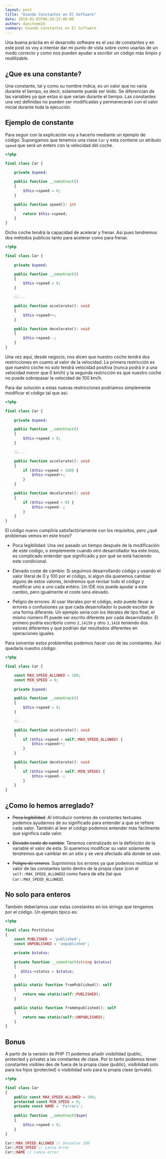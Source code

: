 ```yaml
---
layout: post
title: "Usando Constantes en El Software"
date: 2019-01-03T06:34:22-06:00
author: danitome24
summary: Usando Constantes en El Software
---
```


Una buena práctia en el desarrollo software es el uso de constantes y en este post os voy a intentar dar mi punto de vista sobre como usarlas de un modo correcto y como nos pueden ayudar a escribir un código más limpio y reutilizable.

## ¿Que es una constante?

Una constante, tal y como su nombre indica, es un valor que no varía durante el tiempo, es decir, solamente puede ser leído. Se diferencian de las variables ya que estas si que varian durante el tiempo. Las constantes una vez definidas no pueden ser modificadas y permanecerán con el valor inicial durante toda la ejecución.

## Ejemplo de constante

Para seguir con la explicación voy a hacerlo mediante un ejemplo de código. Supongamos que tenemos una clase `Car` y esta contiene un atributo `speed` que será un entero con la velocidad del coche. 

```php
<?php

final class Car {
	
    private $speed;

    public function __construct()
    {
        $this->speed = 0;
    }

    public function speed(): int
    {
        return $this->speed;
    }
}
``` 

Dicho coche tendrá la capacidad de acelerar y frenar. Así pues tendremos dos métodos publicos tanto para acelerar como para frenar.

```php
<?php

final class Car {
	
    private $speed;

    public function __construct()
    {
        $this->speed = 0;
    }

    //...

    public function accelerate(): void
    {
        $this->speed++;
    }

    public function decelerate(): void
    {
        $this->speed--;
    }
}
``` 

Una vez aquí, desde negocio, nos dicen que nuestro coche tendrá dos restricciones en cuanto al valor de la velocidad. La primera restricción es que nuestro coche no solo tendrá velocidad positiva (nunca podrá ir a una velocidad menor que 0 km/h) y la segunda restricción es que nuestro coche no puede sobrepasar la velocidad de 100 km/h.

Para dar solución a estas nuevas restricciones podríamos simplemente modificar el código tal que así:

```php
<?php

final class Car {
	
    private $speed;

    public function __construct()
    {
        $this->speed = 0;
    }

    //...

    public function accelerate(): void
    {
    	if ($this->speed < 100) {
            $this->speed++;
    	}
    }

    public function decelerate(): void
    {
        if ($this->speed > 0) {
            $this->speed--;
        }
    }
}
``` 

El código nuevo cumpliría satisfactóriamente con los requisitos, pero ¿qué problemas vemos en este trozo?

* Poca legibilidad: Una vez pasado un tiempo después de la modificación de este codigo, o simplemente cuando otro desarrollador lea este trozo, es complicado entender que significado y por qué se está haciendo este condicional. 

* Elevado coste de cambio: Si seguimos desarrollando código y usando el valor literal de 0 y 100 por el código, si algun día queremos cambiar alguno de estos valores, tendremos que revisar todo el código y modificar uno a uno cada entero. Un IDE nos puede ayudar a este cambio, pero igualmente el coste será elevado. 

* Peligro de errores: Al usar literales por el código, esto puede llevar a errores o confusiones ya que cada desarrollador lo puede escribir de una forma diferente. Un ejemplo sería con los literales de tipo float, el mismo número PI puede ser escrito diferente por cada desarrollador. El primero podria escribirlo como `3,14159` y otro `3,1416` teniendo dos valores diferentes y que podrían dar resultados diferentes en operaciones iguales.

Para solventar estos problemillas podemos hacer uso de las constantes. Así quedaría nuestro código:

```php
<?php

final class Car {

    const MAX_SPEED_ALLOWED = 100;
    const MIN_SPEED = 0;
	
    private $speed;

    public function __construct()
    {
        $this->speed = 0;
    }

    //...

    public function accelerate(): void
    {
    	if ($this->speed < self::MAX_SPEED_ALLOWED) {
            $this->speed++;
    	}
    }

    public function decelerate(): void
    {
        if ($this->speed > self::MIN_SPEED) {
            $this->speed--;
        }
    }
}
```

## ¿Como lo hemos arreglado?

* ~~Poca legibilidad~~: Al introducir nombres de constantes textuales podemos ayudarnos de su significado para entender a que se refiere cada valor. También al leer el código podemos entender más fácilmente que significa cada valor.

* ~~Elevado coste de cambio~~: Tenemos centralizado en la definición de la variable el valor de esta. Si queremos modificar su valor solamente tendremos que cambiar en un sitio y se verá afectado allá donde se use.  

* ~~Peligro de errores~~: Suprimimos los errores ya que podemos reutilizar el valor de las constantes tanto dentro de la propia clase (con el `self::MAX_SPEED_ALLOWED`) como fuera de ella (tal que `Car::MAX_SPEED_ALLOWED`).

## No solo para enteros

También deberíamos usar estas constantes en los strings que tengamos por el código. Un ejemplo típico es:

```php
<?php

final class PostStatus
{
    const PUBLISHED = 'published';
    const UNPUBLISHED = 'unpublished';

    private $status;
    
    private function __construct(string $status)
    {
       $this->status = $status; 
    }

    public static function fromPublished(): self
    {
        return new static(self::PUBLISHED);
    }

    public static function fromUnpublished(): self
    {
        return new static(self::UNPUBLISHED);
    }
}
```

## Bonus

A partir de la versión de PHP 7.1 podemos añadir visibilidad (public, protected y private) a las constantes de clase. Por lo tanto podemos tener constantes visibles des de fuera de la propia clase (public), visibilidad solo para los hijos (protected) o visibilidad solo para la propia clase (private).

```php
<?php

final class Car
{
    public const MAX_SPEED_ALLOWED = 100;
    protected const MIN_SPEED = 0;
    private const NAME = 'Ferrari';
	
    public function __construct($spe)
    {
        $this->speed = 0;
    }
}

Car::MAX_SPEED_ALLOWED // Devuelve 100
Car::MIN_SPEED // Lanza error
Car::NAME // Lanza error
```

